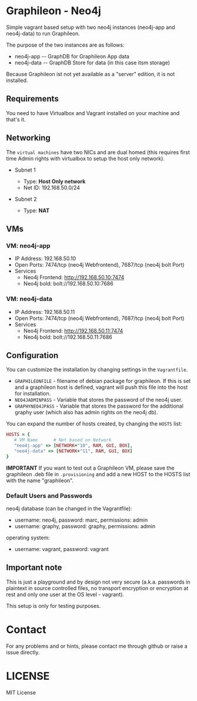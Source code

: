 # Graphileon - Neo4j
Simple vagrant based setup with two neo4j instances (neo4j-app and neo4j-data) to run Graphileon.

The purpose of the two instances are as follows:
- neo4j-app -- GraphDB for Graphileon App data
- neo4j-data -- GraphDB Store for data (in this case itsm storage)

Because Graphileon ist not yet available as a "server" edition, it is not installed.

## Requirements
You need to have Virtualbox and Vagrant installed on your machine and that's it.

## Networking
The `virtual machines` have two NICs and are dual homed (this requires first time Admin rights with virtualbox to setup the host only network).

- Subnet 1
  - Type: **Host Only network**
  - Net ID: 192.168.50.0/24

- Subnet 2
  - Type: **NAT**

## VMs
### VM: neo4j-app
- IP Address: 192.168.50.10
- Open Ports: 7474/tcp (neo4j Webfrontend), 7687/tcp (neo4j bolt Port)
- Services
  - Neo4j Frontend: http://192.168.50.10:7474
  - Neo4j bold: bolt://192.168.50.10:7686

### VM: neo4j-data
- IP Address: 192.168.50.11
- Open Ports: 7474/tcp (neo4j Webfrontend), 7687/tcp (neo4j bolt Port)
- Services
  - Neo4j Frontend: http://192.168.50.11:7474
  - Neo4j bold: bolt://192.168.50.11:7686

## Configuration
You can customize the installation by changing settings in the `Vagrantfile`.

- `GRAPHILEONFILE` - filename of debian package for graphileon. If this is set and a graphileon host is defined, vagrant will push this file into the host for installation.
- `NEO4JADMINPASS` - Variable that stores the password of the neo4j user.
- `GRAPHYNEO4JPASS` - Variable that stores the password for the additional graphy user (which also has admin rights on the neo4j db).

You can expand the number of hosts created, by changing the `HOSTS` list:
```ruby
HOSTS = {
   # VM Name      # Net based on Network
   "neo4j-app" => [NETWORK+"10", RAM, GUI, BOX],
   "neo4j-data" => [NETWORK+"11", RAM, GUI, BOX]
}
```
**IMPORTANT**
If you want to test out a Graphileon VM, please save the graphileon .deb file in `.provisioning` and add a new HOST to the HOSTS list with the name "graphileon".

### Default Users and Passwords
neo4j database (can be changed in the Vagrantfile):
- username: neo4j, password: marc, permissions: admin
- username: graphy, password: graphy, permissions: admin

operating system:
- username: vagrant, password: vagrant

## Important note
This is just a playground and by design not very secure (a.k.a. passwords in plaintext in source controlled files, no transport encryption or encryption at rest and only one user at the OS level - vagrant).

This setup is only for testing purposes.

# Contact
For any problems and or hints, please contact me through github or raise a issue directly.

# LICENSE
MIT License